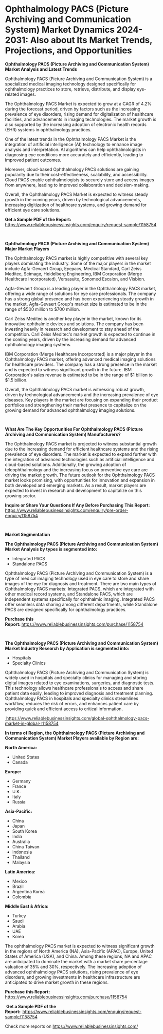 <p><h1>Ophthalmology PACS (Picture Archiving and Communication System) Market Dynamics 2024-2031: Also about Its Market Trends, Projections, and Opportunities</h1></p><p><strong>Ophthalmology PACS (Picture Archiving and Communication System) Market Analysis and Latest Trends</strong></p>
<p><p>Ophthalmology PACS (Picture Archiving and Communication System) is a specialized medical imaging technology designed specifically for ophthalmology practices to store, retrieve, distribute, and display eye-related images.</p><p>The Ophthalmology PACS Market is expected to grow at a CAGR of 4.2% during the forecast period, driven by factors such as the increasing prevalence of eye disorders, rising demand for digitalization of healthcare facilities, and advancements in imaging technologies. The market growth is also supported by the increasing adoption of electronic health records (EHR) systems in ophthalmology practices.</p><p>One of the latest trends in the Ophthalmology PACS Market is the integration of artificial intelligence (AI) technology to enhance image analysis and interpretation. AI algorithms can help ophthalmologists in diagnosing eye conditions more accurately and efficiently, leading to improved patient outcomes.</p><p>Moreover, cloud-based Ophthalmology PACS solutions are gaining popularity due to their cost-effectiveness, scalability, and accessibility. Cloud PACS enable ophthalmologists to securely store and access images from anywhere, leading to improved collaboration and decision-making.</p><p>Overall, the Ophthalmology PACS Market is expected to witness steady growth in the coming years, driven by technological advancements, increasing digitization of healthcare systems, and growing demand for efficient eye care solutions.</p></p>
<p><strong>Get a Sample PDF of the Report:&nbsp;</strong> <a href="https://www.reliablebusinessinsights.com/enquiry/request-sample/1158754">https://www.reliablebusinessinsights.com/enquiry/request-sample/1158754</a></p>
<p>&nbsp;</p>
<p><strong>Ophthalmology PACS (Picture Archiving and Communication System) Major Market Players</strong></p>
<p><p>The Ophthalmology PACS market is highly competitive with several key players dominating the industry. Some of the major players in the market include Agfa-Gevaert Group, Eyepacs, Medical Standard, Carl Zeiss Meditec, Scimage, Heidelberg Engineering, IBM Corporation (Merge Healthcare Incorporated), Versasuite, Sonomed Escalon, and Visbion.</p><p>Agfa-Gevaert Group is a leading player in the Ophthalmology PACS market, offering a wide range of solutions for eye care professionals. The company has a strong global presence and has been experiencing steady growth in the market. Agfa-Gevaert Group's market size is estimated to be in the range of $500 million to $700 million.</p><p>Carl Zeiss Meditec is another key player in the market, known for its innovative ophthalmic devices and solutions. The company has been investing heavily in research and development to stay ahead of the competition. Carl Zeiss Meditec's market growth is expected to continue in the coming years, driven by the increasing demand for advanced ophthalmology imaging systems.</p><p>IBM Corporation (Merge Healthcare Incorporated) is a major player in the Ophthalmology PACS market, offering advanced medical imaging solutions for healthcare providers. The company has a strong presence in the market and is expected to witness significant growth in the future. IBM Corporation's sales revenue is estimated to be in the range of $1 billion to $1.5 billion.</p><p>Overall, the Ophthalmology PACS market is witnessing robust growth, driven by technological advancements and the increasing prevalence of eye diseases. Key players in the market are focusing on expanding their product portfolios and strengthening their market presence to capitalize on the growing demand for advanced ophthalmology imaging solutions.</p></p>
<p>&nbsp;</p>
<p><strong>What Are The Key Opportunities For Ophthalmology PACS (Picture Archiving and Communication System) Manufacturers?</strong></p>
<p><p>The Ophthalmology PACS market is projected to witness substantial growth due to the increasing demand for efficient healthcare systems and the rising prevalence of eye disorders. The market is expected to expand further with the integration of advanced technologies such as artificial intelligence and cloud-based solutions. Additionally, the growing adoption of teleophthalmology and the increasing focus on preventive eye care are driving the market growth. The future outlook for the Ophthalmology PACS market looks promising, with opportunities for innovation and expansion in both developed and emerging markets. As a result, market players are expected to invest in research and development to capitalize on this growing sector.</p></p>
<p><strong>Inquire or Share Your Questions If Any Before Purchasing This Report:</strong> <a href="https://www.reliablebusinessinsights.com/enquiry/pre-order-enquiry/1158754">https://www.reliablebusinessinsights.com/enquiry/pre-order-enquiry/1158754</a></p>
<p>&nbsp;</p>
<p><strong>Market Segmentation</strong></p>
<p><strong>The Ophthalmology PACS (Picture Archiving and Communication System) Market Analysis by types is segmented into:</strong></p>
<p><ul><li>Integrated PACS</li><li>Standalone PACS</li></ul></p>
<p><p>Ophthalmology PACS (Picture Archiving and Communication System) is a type of medical imaging technology used in eye care to store and share images of the eye for diagnosis and treatment. There are two main types of Ophthalmology PACS markets: Integrated PACS, which are integrated with other medical record systems, and Standalone PACS, which are independent systems specifically for ophthalmic imaging. Integrated PACS offer seamless data sharing among different departments, while Standalone PACS are designed specifically for ophthalmology practices.</p></p>
<p><strong>Purchase this Report:&nbsp;</strong><a href="https://www.reliablebusinessinsights.com/purchase/1158754">https://www.reliablebusinessinsights.com/purchase/1158754</a></p>
<p>&nbsp;</p>
<p><strong>The Ophthalmology PACS (Picture Archiving and Communication System) Market Industry Research by Application is segmented into:</strong></p>
<p><ul><li>Hospitals</li><li>Specialty Clinics</li></ul></p>
<p><p>Ophthalmology PACS (Picture Archiving and Communication System) is widely used in hospitals and specialty clinics for managing and storing digital images related to eye examinations, surgeries, and diagnostic tests. This technology allows healthcare professionals to access and share patient data easily, leading to improved diagnosis and treatment planning. Ophthalmology PACS in hospitals and specialty clinics streamlines workflow, reduces the risk of errors, and enhances patient care by providing quick and efficient access to critical information.</p></p>
<p><a href="https://www.reliablebusinessinsights.com/global-ophthalmology-pacs-market-in-global-r1158754">&nbsp;https://www.reliablebusinessinsights.com/global-ophthalmology-pacs-market-in-global-r1158754</a></p>
<p><strong>In terms of Region, the Ophthalmology PACS (Picture Archiving and Communication System) Market Players available by Region are:</strong></p>
<p>
    <p> <strong> North America: </strong>
        <ul>
            <li>United States</li>
            <li>Canada</li>
        </ul>
        </p> 
    <p> <strong> Europe: </strong>
        <ul>
            <li>Germany</li>
            <li>France</li>
            <li>U.K.</li>
            <li>Italy</li>
            <li>Russia</li>
        </ul>
        </p> 
    <p> <strong> Asia-Pacific: </strong>
        <ul>
            <li>China</li>
            <li>Japan</li>
            <li>South Korea</li>
            <li>India</li>
            <li>Australia</li>
            <li>China Taiwan</li>
            <li>Indonesia</li>
            <li>Thailand</li>
            <li>Malaysia</li>
        </ul>
        </p> 
    <p> <strong> Latin America: </strong>
        <ul>
            <li>Mexico</li>
            <li>Brazil</li>
            <li>Argentina Korea</li>
            <li>Colombia</li>
        </ul>
        </p> 
    <p> <strong> Middle East & Africa: </strong>
        <ul>
            <li>Turkey</li>
            <li>Saudi</li>
            <li>Arabia</li>
            <li>UAE</li>
            <li>Korea</li>
        </ul>
    </p>
    </p>
<p><p>The ophthalmology PACS market is expected to witness significant growth in the regions of North America (NA), Asia-Pacific (APAC), Europe, United States of America (USA), and China. Among these regions, NA and APAC are anticipated to dominate the market with a market share percentage valuation of 35% and 30%, respectively. The increasing adoption of advanced ophthalmology PACS solutions, rising prevalence of eye disorders, and growing investments in healthcare infrastructure are anticipated to drive market growth in these regions.</p></p>
<p><strong>Purchase this Report: </strong><a href="https://www.reliablebusinessinsights.com/purchase/1158754">https://www.reliablebusinessinsights.com/purchase/1158754</a></p>
<p>&nbsp;<strong>Get a Sample PDF of the Report:&nbsp;&nbsp;</strong><a href="https://www.reliablebusinessinsights.com/enquiry/request-sample/1158754">https://www.reliablebusinessinsights.com/enquiry/request-sample/1158754</a></p>
<p><strong></strong></p>
<p>Check more reports on <a href="https://www.reliablebusinessinsights.com/">https://www.reliablebusinessinsights.com/</a></p>